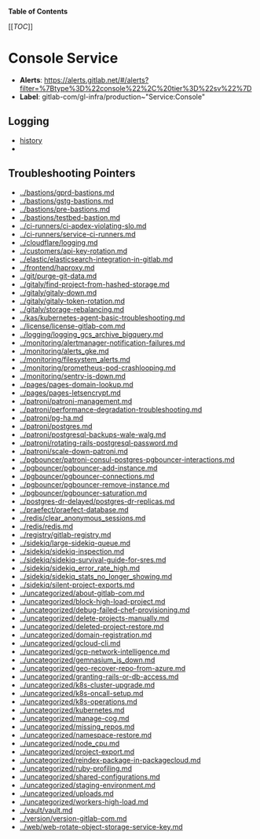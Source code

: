 <!-- MARKER: do not edit this section directly. Edit services/service-catalog.yml then run scripts/generate-docs -->

**Table of Contents**

[[_TOC_]]

#  Console Service
* **Alerts**: https://alerts.gitlab.net/#/alerts?filter=%7Btype%3D%22console%22%2C%20tier%3D%22sv%22%7D
* **Label**: gitlab-com/gl-infra/production~"Service:Console"

## Logging

* [history]()
* []()

## Troubleshooting Pointers

* [../bastions/gprd-bastions.md](../bastions/gprd-bastions.md)
* [../bastions/gstg-bastions.md](../bastions/gstg-bastions.md)
* [../bastions/pre-bastions.md](../bastions/pre-bastions.md)
* [../bastions/testbed-bastion.md](../bastions/testbed-bastion.md)
* [../ci-runners/ci-apdex-violating-slo.md](../ci-runners/ci-apdex-violating-slo.md)
* [../ci-runners/service-ci-runners.md](../ci-runners/service-ci-runners.md)
* [../cloudflare/logging.md](../cloudflare/logging.md)
* [../customers/api-key-rotation.md](../customers/api-key-rotation.md)
* [../elastic/elasticsearch-integration-in-gitlab.md](../elastic/elasticsearch-integration-in-gitlab.md)
* [../frontend/haproxy.md](../frontend/haproxy.md)
* [../git/purge-git-data.md](../git/purge-git-data.md)
* [../gitaly/find-project-from-hashed-storage.md](../gitaly/find-project-from-hashed-storage.md)
* [../gitaly/gitaly-down.md](../gitaly/gitaly-down.md)
* [../gitaly/gitaly-token-rotation.md](../gitaly/gitaly-token-rotation.md)
* [../gitaly/storage-rebalancing.md](../gitaly/storage-rebalancing.md)
* [../kas/kubernetes-agent-basic-troubleshooting.md](../kas/kubernetes-agent-basic-troubleshooting.md)
* [../license/license-gitlab-com.md](../license/license-gitlab-com.md)
* [../logging/logging_gcs_archive_bigquery.md](../logging/logging_gcs_archive_bigquery.md)
* [../monitoring/alertmanager-notification-failures.md](../monitoring/alertmanager-notification-failures.md)
* [../monitoring/alerts_gke.md](../monitoring/alerts_gke.md)
* [../monitoring/filesystem_alerts.md](../monitoring/filesystem_alerts.md)
* [../monitoring/prometheus-pod-crashlooping.md](../monitoring/prometheus-pod-crashlooping.md)
* [../monitoring/sentry-is-down.md](../monitoring/sentry-is-down.md)
* [../pages/pages-domain-lookup.md](../pages/pages-domain-lookup.md)
* [../pages/pages-letsencrypt.md](../pages/pages-letsencrypt.md)
* [../patroni/patroni-management.md](../patroni/patroni-management.md)
* [../patroni/performance-degradation-troubleshooting.md](../patroni/performance-degradation-troubleshooting.md)
* [../patroni/pg-ha.md](../patroni/pg-ha.md)
* [../patroni/postgres.md](../patroni/postgres.md)
* [../patroni/postgresql-backups-wale-walg.md](../patroni/postgresql-backups-wale-walg.md)
* [../patroni/rotating-rails-postgresql-password.md](../patroni/rotating-rails-postgresql-password.md)
* [../patroni/scale-down-patroni.md](../patroni/scale-down-patroni.md)
* [../pgbouncer/patroni-consul-postgres-pgbouncer-interactions.md](../pgbouncer/patroni-consul-postgres-pgbouncer-interactions.md)
* [../pgbouncer/pgbouncer-add-instance.md](../pgbouncer/pgbouncer-add-instance.md)
* [../pgbouncer/pgbouncer-connections.md](../pgbouncer/pgbouncer-connections.md)
* [../pgbouncer/pgbouncer-remove-instance.md](../pgbouncer/pgbouncer-remove-instance.md)
* [../pgbouncer/pgbouncer-saturation.md](../pgbouncer/pgbouncer-saturation.md)
* [../postgres-dr-delayed/postgres-dr-replicas.md](../postgres-dr-delayed/postgres-dr-replicas.md)
* [../praefect/praefect-database.md](../praefect/praefect-database.md)
* [../redis/clear_anonymous_sessions.md](../redis/clear_anonymous_sessions.md)
* [../redis/redis.md](../redis/redis.md)
* [../registry/gitlab-registry.md](../registry/gitlab-registry.md)
* [../sidekiq/large-sidekiq-queue.md](../sidekiq/large-sidekiq-queue.md)
* [../sidekiq/sidekiq-inspection.md](../sidekiq/sidekiq-inspection.md)
* [../sidekiq/sidekiq-survival-guide-for-sres.md](../sidekiq/sidekiq-survival-guide-for-sres.md)
* [../sidekiq/sidekiq_error_rate_high.md](../sidekiq/sidekiq_error_rate_high.md)
* [../sidekiq/sidekiq_stats_no_longer_showing.md](../sidekiq/sidekiq_stats_no_longer_showing.md)
* [../sidekiq/silent-project-exports.md](../sidekiq/silent-project-exports.md)
* [../uncategorized/about-gitlab-com.md](../uncategorized/about-gitlab-com.md)
* [../uncategorized/block-high-load-project.md](../uncategorized/block-high-load-project.md)
* [../uncategorized/debug-failed-chef-provisioning.md](../uncategorized/debug-failed-chef-provisioning.md)
* [../uncategorized/delete-projects-manually.md](../uncategorized/delete-projects-manually.md)
* [../uncategorized/deleted-project-restore.md](../uncategorized/deleted-project-restore.md)
* [../uncategorized/domain-registration.md](../uncategorized/domain-registration.md)
* [../uncategorized/gcloud-cli.md](../uncategorized/gcloud-cli.md)
* [../uncategorized/gcp-network-intelligence.md](../uncategorized/gcp-network-intelligence.md)
* [../uncategorized/gemnasium_is_down.md](../uncategorized/gemnasium_is_down.md)
* [../uncategorized/geo-recover-repo-from-azure.md](../uncategorized/geo-recover-repo-from-azure.md)
* [../uncategorized/granting-rails-or-db-access.md](../uncategorized/granting-rails-or-db-access.md)
* [../uncategorized/k8s-cluster-upgrade.md](../uncategorized/k8s-cluster-upgrade.md)
* [../uncategorized/k8s-oncall-setup.md](../uncategorized/k8s-oncall-setup.md)
* [../uncategorized/k8s-operations.md](../uncategorized/k8s-operations.md)
* [../uncategorized/kubernetes.md](../uncategorized/kubernetes.md)
* [../uncategorized/manage-cog.md](../uncategorized/manage-cog.md)
* [../uncategorized/missing_repos.md](../uncategorized/missing_repos.md)
* [../uncategorized/namespace-restore.md](../uncategorized/namespace-restore.md)
* [../uncategorized/node_cpu.md](../uncategorized/node_cpu.md)
* [../uncategorized/project-export.md](../uncategorized/project-export.md)
* [../uncategorized/reindex-package-in-packagecloud.md](../uncategorized/reindex-package-in-packagecloud.md)
* [../uncategorized/ruby-profiling.md](../uncategorized/ruby-profiling.md)
* [../uncategorized/shared-configurations.md](../uncategorized/shared-configurations.md)
* [../uncategorized/staging-environment.md](../uncategorized/staging-environment.md)
* [../uncategorized/uploads.md](../uncategorized/uploads.md)
* [../uncategorized/workers-high-load.md](../uncategorized/workers-high-load.md)
* [../vault/vault.md](../vault/vault.md)
* [../version/version-gitlab-com.md](../version/version-gitlab-com.md)
* [../web/web-rotate-object-storage-service-key.md](../web/web-rotate-object-storage-service-key.md)
<!-- END_MARKER -->


<!-- ## Summary -->

<!-- ## Architecture -->

<!-- ## Performance -->

<!-- ## Scalability -->

<!-- ## Availability -->

<!-- ## Durability -->

<!-- ## Security/Compliance -->

<!-- ## Monitoring/Alerting -->

<!-- ## Links to further Documentation -->
